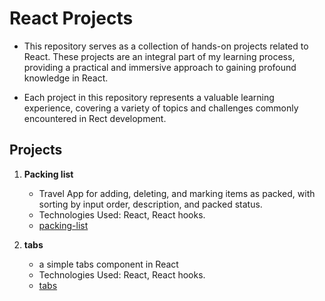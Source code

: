 # React Projects

- This repository serves as a collection of hands-on projects related to React. These projects are an integral part of my learning process, providing a practical and immersive approach to gaining profound knowledge in React.

- Each project in this repository represents a valuable learning experience, covering a variety of topics and challenges commonly encountered in Rect development.

## Projects

1. **Packing list**
   - Travel App for adding, deleting, and marking items as packed, with sorting by input order, description, and packed status.
   - Technologies Used: React, React hooks.
   - [packing-list](https://github.com/VenkatRaman3103/react-projects/tree/main/packing-list)

2. **tabs**
   - a simple tabs component in React
   - Technologies Used: React, React hooks.
   - [tabs](https://github.com/VenkatRaman3103/react-projects/tree/main/tabs)

